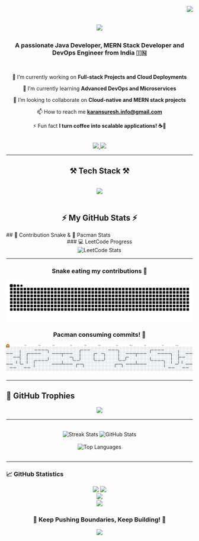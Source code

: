 <img align="right" src="https://visitor-badge.laobi.icu/badge?page_id=karanTheDevX.karanTheDevX" />

<h1 align="center">
    <img src="https://readme-typing-svg.herokuapp.com/?font=Righteous&size=35&center=true&vCenter=true&width=500&height=70&duration=4000&lines=Hi+There!+👋;+I'm+Karan+S!;" />
</h1>

<h3 align="center">A passionate Java Developer, MERN Stack Developer and DevOps Engineer from India 🇮🇳</h3>

<br/>

<div align="center">
 
 🔭 I’m currently working on **Full-stack Projects and Cloud Deployments**
 
 🌱 I’m currently learning **Advanced DevOps and Microservices**

 👯 I’m looking to collaborate on **Cloud-native and MERN stack projects**

 📫 How to reach me **karansuresh.info@gmail.com**

 ⚡ Fun fact **I turn coffee into scalable applications! ☕🚀**

</div>

<br/>

<div align="center"> 
  <a href="mailto:karansuresh.info@gmail.com">
    <img src="https://img.shields.io/badge/Gmail-333333?style=for-the-badge&logo=gmail&logoColor=red" />
  </a>
  <a href="https://linkedin.com/in/iam-karan-suresh" target="_blank">
    <img src="https://img.shields.io/badge/LinkedIn-0077B5?style=for-the-badge&logo=linkedin&logoColor=white" />
  </a>
</div>

---

<h2 align="center">⚒️ Tech Stack ⚒️</h2>

<br/>

<div align="center">
    <img src="https://skillicons.dev/icons?i=html,css,js,java,react,nodejs,express,mongodb,mysql,docker,git,github,linux,vscode,jenkins,kubernetes,nginx,trivy,sonarqube,terraform" />
</div>

<br/>



<h2 align="center">⚡ My GitHub Stats ⚡</h2>
## 🐍 Contribution Snake & 👾 Pacman Stats

<div align="center">
### 💻 LeetCode Progress

<div align="center">
  <img src="https://leetcode.com/u/iam-karan-suresh/?theme=dark&font=Noto%20Sans&ext=heatmap" alt="LeetCode Stats"/>
</div>

---

### Snake eating my contributions 🐍

<img src="https://raw.githubusercontent.com/LShreeChaithanya/LShreeChaithanya/output/snake.svg" alt="Snake animation" />

### Pacman consuming commits! 👾

<picture>
  <source media="(prefers-color-scheme: light)" srcset="https://raw.githubusercontent.com/VIDAKHOSHPEY22/VIDAKHOSHPEY22/output/pacman-contribution-graph.svg">
  <source media="(prefers-color-scheme: dark)" srcset="https://raw.githubusercontent.com/VIDAKHOSHPEY22/VIDAKHOSHPEY22/output/pacman-contribution-graph-dark.svg">
  <img alt="pacman contribution graph" src="https://raw.githubusercontent.com/VIDAKHOSHPEY22/VIDAKHOSHPEY22/output/pacman-contribution-graph.svg">
</picture>

</div>

---

## 🏅 GitHub Trophies

<div align="center">
  <img src="https://github-profile-trophy.vercel.app/?username=iam-karan-suresh&theme=tokyonight&no-frame=true&row=1&column=7"/>
</div>

---


<br/>

<div align="center">
  <img width="390" src="https://github-readme-streak-stats.herokuapp.com?user=iam-karan-suresh&theme=react&border_radius=10" alt="Streak Stats" />
  <img width="390" src="https://github-readme-stats.vercel.app/api?username=iam-karan-suresh&show_icons=true&theme=react&rank_icon=github&border_radius=10" alt="GitHub Stats" />
  <br/><br/>
  <img width="325" src="https://github-readme-stats.vercel.app/api/top-langs/?username=iam-karan-suresh&hide=html&langs_count=8&layout=compact&theme=react&border_radius=10" alt="Top Languages" />
</div>

<br/>

---
### 📈 GitHub Statistics

<div align="center">
  <img height="180em" src="https://github-readme-stats.vercel.app/api?username=iam-karan-suresh&show_icons=true&theme=tokyonight&hide_border=true&include_all_commits=true&count_private=true"/>
  <img height="180em" src="https://github-readme-stats.vercel.app/api/top-langs/?username=iam-karan-suresh&theme=tokyonight&hide_border=true&include_all_commits=true&count_private=true&layout=compact"/>
</div>

<div align="center">
  <img src="https://nirzak-streak-stats.vercel.app/?user=iam-karan-suresh&theme=tokyonight&hide_border=true"/>
</div>

<div align="center">
  <img src="https://github-readme-activity-graph.vercel.app/graph?username=iam-karan-suresh&theme=tokyo-night&hide_border=true&area=true"/>
</div>

<div align="center">
  <h3>🚀 Keep Pushing Boundaries, Keep Building! 🚀</h3>
</div>

<div align="center">
  <img src="https://capsule-render.vercel.app/api?type=waving&color=gradient&height=100&section=footer"/>
</div>
